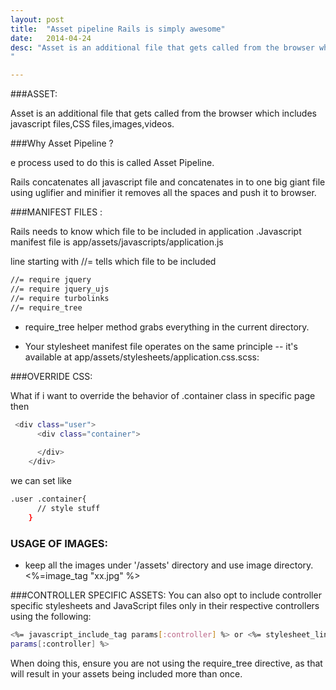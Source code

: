 ```yaml
---
layout: post
title:  "Asset pipeline Rails is simply awesome"
date:   2014-04-24 
desc: "Asset is an additional file that gets called from the browser which includes javascript files,CSS files,images,videos.
"

---
```


###ASSET:

Asset is an additional file that gets called from the browser which includes javascript files,CSS files,images,videos.

###Why Asset Pipeline ?

e process used to do this is called Asset Pipeline.

Rails concatenates all javascript file and concatenates in to one big giant file using uglifier and minifier it removes all the spaces and push it to browser.

###MANIFEST FILES :

Rails needs to know which file to be included in application .Javascript manifest file is app/assets/javascripts/application.js

line starting with //= tells which file to be included
```sh
//= require jquery
//= require jquery_ujs
//= require turbolinks
//= require_tree 
```
+ require_tree helper method grabs everything in the current directory.

+ Your stylesheet manifest file operates on the same principle -- it's available at app/assets/stylesheets/application.css.scss:

###OVERRIDE CSS:

What if i want to override the behavior of .container class in specific page then
```sh
 <div class="user">
      <div class="container">
        
      </div>
    </div>
```
we can set like 
```sh
.user .container{
      // style stuff
    }
```

### USAGE OF IMAGES:

+ keep all the images under '/assets' directory and use image directory.
 <%=image_tag "xx.jpg" %>

###CONTROLLER SPECIFIC ASSETS:
You can also opt to include controller specific stylesheets and JavaScript files only in their respective controllers using the following:
```sh
<%= javascript_include_tag params[:controller] %> or <%= stylesheet_link_tag
params[:controller] %>
```

When doing this, ensure you are not using the require_tree directive, as that will result in your assets being included more than once.